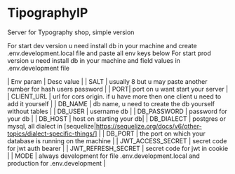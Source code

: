 # TipographyIP
Server for Typography shop, simple version

For start dev version u need install db in your machine and create .env.development.local file and paste all env keys below
For start prod version u need install db in your machine and field values in .env.development file

| Env param | Desc value |
| SALT | usually 8 but u may paste another number for hash users password |
| PORT| port on u want start your server |
| CLIENT_URL | url for cors origin. if u have more then one client u need to add it yourself |
| DB_NAME | db name, u need to create the db yourself without tables |
| DB_USER | username db |
| DB_PASSWORD | password for your db |
| DB_HOST | host on starting your db|
| DB_DIALECT | postgres or mysql, all dialect in [sequelize|https://sequelize.org/docs/v6/other-topics/dialect-specific-things/] |
| DB_PORT | the port on which your database is running on the machine |
| JWT_ACCESS_SECRET | secret code for jwt auth bearer |
| JWT_REFRESH_SECRET | secret code for jwt in cookie |
| MODE | always development for file .env.development.local and production for .env.development |
